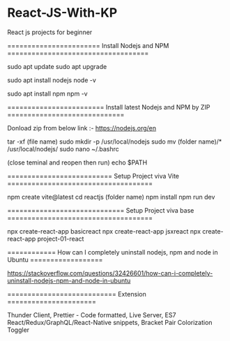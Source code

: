# React-JS-With-KP
React js projects for beginner

======================= Install Nodejs and NPM ===================================

sudo apt update
sudo apt upgrade

sudo apt install nodejs
node -v 

sudo apt install npm
npm -v

======================== Install latest Nodejs and NPM by ZIP =============================

 Donload zip from below link
 :- https://nodejs.org/en

 tar -xf (file name)
 sudo mkdir -p /usr/local/nodejs
 sudo mv (folder name)/* /usr/local/nodejs/
 sudo nano ~/.bashrc

 (close teminal and reopen then run)
 echo $PATH


========================== Setup Project viva Vite ====================================

npm create vite@latest
cd reactjs (folder name)
npm install
npm run dev


============================= Setup Project viva base ====================================

npx create-react-app basicreact
npx create-react-app jsxreact
npx create-react-app project-01-react


============ How can I completely uninstall nodejs, npm and node in Ubuntu ==================

https://stackoverflow.com/questions/32426601/how-can-i-completely-uninstall-nodejs-npm-and-node-in-ubuntu


=========================== Extension ======================

Thunder Client,
Prettier - Code formatted,
Live Server,
ES7 React/Redux/GraphQL/React-Native snippets,
Bracket Pair Colorization Toggler
